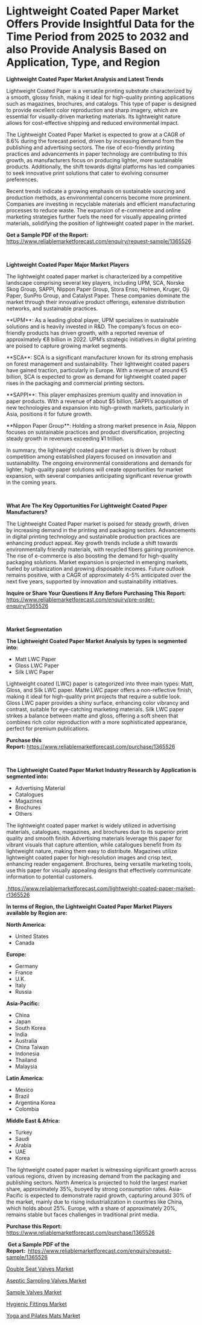 <p><h1>Lightweight Coated Paper Market Offers Provide Insightful Data for the Time Period from 2025 to 2032 and also Provide Analysis Based on Application, Type, and Region</h1></p><p><strong>Lightweight Coated Paper Market Analysis and Latest Trends</strong></p>
<p><p>Lightweight Coated Paper is a versatile printing substrate characterized by a smooth, glossy finish, making it ideal for high-quality printing applications such as magazines, brochures, and catalogs. This type of paper is designed to provide excellent color reproduction and sharp imagery, which are essential for visually-driven marketing materials. Its lightweight nature allows for cost-effective shipping and reduced environmental impact.</p><p>The Lightweight Coated Paper Market is expected to grow at a CAGR of 8.6% during the forecast period, driven by increasing demand from the publishing and advertising sectors. The rise of eco-friendly printing practices and advancements in paper technology are contributing to this growth, as manufacturers focus on producing lighter, more sustainable products. Additionally, the shift towards digital platforms has led companies to seek innovative print solutions that cater to evolving consumer preferences. </p><p>Recent trends indicate a growing emphasis on sustainable sourcing and production methods, as environmental concerns become more prominent. Companies are investing in recyclable materials and efficient manufacturing processes to reduce waste. The expansion of e-commerce and online marketing strategies further fuels the need for visually appealing printed materials, solidifying the position of lightweight coated paper in the market.</p></p>
<p><strong>Get a Sample PDF of the Report:&nbsp;</strong> <a href="https://www.reliablemarketforecast.com/enquiry/request-sample/1365526?utm_campaign=1875&utm_medium=2&utm_source=Github&utm_content=ia&utm_term=22032025&utm_id=lightweight-coated-paper">https://www.reliablemarketforecast.com/enquiry/request-sample/1365526</a></p>
<p>&nbsp;</p>
<p><strong>Lightweight Coated Paper Major Market Players</strong></p>
<p><p>The lightweight coated paper market is characterized by a competitive landscape comprising several key players, including UPM, SCA, Norske Skog Group, SAPPI, Nippon Paper Group, Stora Enso, Holmen, Kruger, Oji Paper, SunPro Group, and Catalyst Paper. These companies dominate the market through their innovative product offerings, extensive distribution networks, and sustainable practices.</p><p>**UPM**: As a leading global player, UPM specializes in sustainable solutions and is heavily invested in R&D. The company’s focus on eco-friendly products has driven growth, with a reported revenue of approximately €8 billion in 2022. UPM’s strategic initiatives in digital printing are poised to capture growing market segments.</p><p>**SCA**: SCA is a significant manufacturer known for its strong emphasis on forest management and sustainability. Their lightweight coated papers have gained traction, particularly in Europe. With a revenue of around €5 billion, SCA is expected to grow as demand for lightweight coated paper rises in the packaging and commercial printing sectors.</p><p>**SAPPI**: This player emphasizes premium quality and innovation in paper products. With a revenue of about $5 billion, SAPPI’s acquisition of new technologies and expansion into high-growth markets, particularly in Asia, positions it for future growth. </p><p>**Nippon Paper Group**: Holding a strong market presence in Asia, Nippon focuses on sustainable practices and product diversification, projecting steady growth in revenues exceeding ¥1 trillion. </p><p>In summary, the lightweight coated paper market is driven by robust competition among established players focused on innovation and sustainability. The ongoing environmental considerations and demands for lighter, high-quality paper solutions will create opportunities for market expansion, with several companies anticipating significant revenue growth in the coming years.</p></p>
<p>&nbsp;</p>
<p><strong>What Are The Key Opportunities For Lightweight Coated Paper Manufacturers?</strong></p>
<p><p>The Lightweight Coated Paper market is poised for steady growth, driven by increasing demand in the printing and packaging sectors. Advancements in digital printing technology and sustainable production practices are enhancing product appeal. Key growth trends include a shift towards environmentally friendly materials, with recycled fibers gaining prominence. The rise of e-commerce is also boosting the demand for high-quality packaging solutions. Market expansion is projected in emerging markets, fueled by urbanization and growing disposable incomes. Future outlook remains positive, with a CAGR of approximately 4-5% anticipated over the next five years, supported by innovation and sustainability initiatives.</p></p>
<p><strong>Inquire or Share Your Questions If Any Before Purchasing This Report:</strong> <a href="https://www.reliablemarketforecast.com/enquiry/pre-order-enquiry/1365526?utm_campaign=1875&utm_medium=2&utm_source=Github&utm_content=ia&utm_term=22032025&utm_id=lightweight-coated-paper">https://www.reliablemarketforecast.com/enquiry/pre-order-enquiry/1365526</a></p>
<p>&nbsp;</p>
<p><strong>Market Segmentation</strong></p>
<p><strong>The Lightweight Coated Paper Market Analysis by types is segmented into:</strong></p>
<p><ul><li>Matt LWC Paper</li><li>Gloss LWC Paper</li><li>Silk LWC Paper</li></ul></p>
<p><p>Lightweight coated (LWC) paper is categorized into three main types: Matt, Gloss, and Silk LWC paper. Matte LWC paper offers a non-reflective finish, making it ideal for high-quality print projects that require a subtle look. Gloss LWC paper provides a shiny surface, enhancing color vibrancy and contrast, suitable for eye-catching marketing materials. Silk LWC paper strikes a balance between matte and gloss, offering a soft sheen that combines rich color reproduction with a more sophisticated appearance, perfect for premium publications.</p></p>
<p><strong>Purchase this Report:&nbsp;</strong><a href="https://www.reliablemarketforecast.com/purchase/1365526?utm_campaign=1875&utm_medium=2&utm_source=Github&utm_content=ia&utm_term=22032025&utm_id=lightweight-coated-paper">https://www.reliablemarketforecast.com/purchase/1365526</a></p>
<p>&nbsp;</p>
<p><strong>The Lightweight Coated Paper Market Industry Research by Application is segmented into:</strong></p>
<p><ul><li>Advertising Material</li><li>Catalogues</li><li>Magazines</li><li>Brochures</li><li>Others</li></ul></p>
<p><p>The lightweight coated paper market is widely utilized in advertising materials, catalogues, magazines, and brochures due to its superior print quality and smooth finish. Advertising materials leverage this paper for vibrant visuals that capture attention, while catalogues benefit from its lightweight nature, making them easy to distribute. Magazines utilize lightweight coated paper for high-resolution images and crisp text, enhancing reader engagement. Brochures, being versatile marketing tools, use this paper for visually appealing designs that effectively communicate information to potential customers.</p></p>
<p><a href="https://www.reliablemarketforecast.com/lightweight-coated-paper-market-r1365526?utm_campaign=1875&utm_medium=2&utm_source=Github&utm_content=ia&utm_term=22032025&utm_id=lightweight-coated-paper">&nbsp;https://www.reliablemarketforecast.com/lightweight-coated-paper-market-r1365526</a></p>
<p><strong>In terms of Region, the Lightweight Coated Paper Market Players available by Region are:</strong></p>
<p>
    <p> <strong> North America: </strong>
        <ul>
            <li>United States</li>
            <li>Canada</li>
        </ul>
        </p> 
    <p> <strong> Europe: </strong>
        <ul>
            <li>Germany</li>
            <li>France</li>
            <li>U.K.</li>
            <li>Italy</li>
            <li>Russia</li>
        </ul>
        </p> 
    <p> <strong> Asia-Pacific: </strong>
        <ul>
            <li>China</li>
            <li>Japan</li>
            <li>South Korea</li>
            <li>India</li>
            <li>Australia</li>
            <li>China Taiwan</li>
            <li>Indonesia</li>
            <li>Thailand</li>
            <li>Malaysia</li>
        </ul>
        </p> 
    <p> <strong> Latin America: </strong>
        <ul>
            <li>Mexico</li>
            <li>Brazil</li>
            <li>Argentina Korea</li>
            <li>Colombia</li>
        </ul>
        </p> 
    <p> <strong> Middle East & Africa: </strong>
        <ul>
            <li>Turkey</li>
            <li>Saudi</li>
            <li>Arabia</li>
            <li>UAE</li>
            <li>Korea</li>
        </ul>
    </p>
    </p>
<p><p>The lightweight coated paper market is witnessing significant growth across various regions, driven by increasing demand from the packaging and publishing sectors. North America is projected to hold the largest market share, approximately 35%, buoyed by strong consumption rates. Asia-Pacific is expected to demonstrate rapid growth, capturing around 30% of the market, mainly due to rising industrialization in countries like China, which holds about 25%. Europe, with a share of approximately 20%, remains stable but faces challenges in traditional print media.</p></p>
<p><strong>Purchase this Report: </strong><a href="https://www.reliablemarketforecast.com/purchase/1365526?utm_campaign=1875&utm_medium=2&utm_source=Github&utm_content=ia&utm_term=22032025&utm_id=lightweight-coated-paper">https://www.reliablemarketforecast.com/purchase/1365526</a></p>
<p>&nbsp;<strong>Get a Sample PDF of the Report:&nbsp;&nbsp;</strong><a href="https://www.reliablemarketforecast.com/enquiry/request-sample/1365526?utm_campaign=1875&utm_medium=2&utm_source=Github&utm_content=ia&utm_term=22032025&utm_id=lightweight-coated-paper">https://www.reliablemarketforecast.com/enquiry/request-sample/1365526</a></p>
<p><strong></strong></p>
<p><p><a href="https://github.com/kevoncesya4j/Market-Research-Report-List-1/blob/main/double-seat-valves-market.md?utm_campaign=1875&utm_medium=2&utm_source=Github&utm_content=ia&utm_term=22032025&utm_id=lightweight-coated-paper">Double Seat Valves Market</a></p><p><a href="https://github.com/perbetpereir/Market-Research-Report-List-1/blob/main/aseptic-sampling-valves-market.md?utm_campaign=1875&utm_medium=2&utm_source=Github&utm_content=ia&utm_term=22032025&utm_id=lightweight-coated-paper">Aseptic Sampling Valves Market</a></p><p><a href="https://github.com/ziringebrur1/Market-Research-Report-List-1/blob/main/sample-valves-market.md?utm_campaign=1875&utm_medium=2&utm_source=Github&utm_content=ia&utm_term=22032025&utm_id=lightweight-coated-paper">Sample Valves Market</a></p><p><a href="https://github.com/pelegeazlie5/Market-Research-Report-List-1/blob/main/hygienic-fittings-market.md?utm_campaign=1875&utm_medium=2&utm_source=Github&utm_content=ia&utm_term=22032025&utm_id=lightweight-coated-paper">Hygienic Fittings Market</a></p><p><a href="https://github.com/paulierasho/Market-Research-Report-List-1/blob/main/yoga-and-pilates-mats-market.md?utm_campaign=1875&utm_medium=2&utm_source=Github&utm_content=ia&utm_term=22032025&utm_id=lightweight-coated-paper">Yoga and Pilates Mats Market</a></p></p>